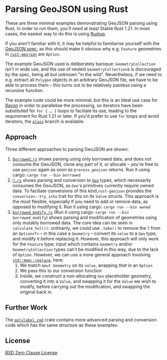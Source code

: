 # Parsing GeoJSON using Rust
These are three minimal examples demonstrating GeoJSON parsing using Rust. In order to run them, you'll need at least Stable Rust 1.21. In most cases, the easiest way to do this is using [Rustup](https://rustup.rs).

If you aren't familiar with it, it may be helpful to familiarise yourself with the [GeoJSON spec](https://tools.ietf.org/html/rfc7946), as this should make it obvious why e.g. `Feature` geometries in [`rust-geojson`](https://docs.rs/geojson/0.9.1/geojson/struct.Feature.html) are `Option`.

The example GeoJSON used is deliberately baroque: `GeometryCollection` isn't in wide use, and the use of nested `GeometryCollection`s is discouraged by the spec, being all but unknown "in the wild". Nevertheless, if we need to e.g. extract all `Polygon` objects in an arbitrary GeoJSON file, we have to be able to process them – this turns out to be relatively painless using a recursive function.

The example code could be more minimal, but this is an ideal use case for [Rayon](https://docs.rs/rayon/) in order to parallelise the processing, so iterators have been substituted for `for { … }` loops to faciliate its use, leading to the requirement for Rust 1.21 or later. If you'd prefer to use `for` loops and avoid iterators, the [`plain`](https://github.com/urschrei/geojson_example/tree/plain) branch is available.

## Approach
Three different approaches to parsing GeoJSON are shown:
1. [`borrowed.rs`](src/borrowed.rs) shows parsing using only borrowed data, and does not consume the GeoJSON, clone any part of it, or allocate – you're free to use `geojson` again as soon as `process_geojson` returns. Run it using cargo: `cargo run --bin borrowed`
2. [`🌽.rs`](src/owned.rs) shows parsing and conversion to [`Geo`](https://docs.rs/geo) types, which necessarily consumes the GeoJSON, as `Geo`'s primitives currently require owned data. To faciliate conversions of this kind,`rust-geojson` provides the `conversion::try_into` trait for this on its `Value` structs. This approach is the most flexible, especially if you need to add or remove data, as opposed to modifying it. Run it using cargo: `cargo run --bin owned`
3. [`borrowed_modify.rs`](src/borrowed_modify.rs) (Run it using cargo: `cargo run --bin borrowed_modify`) shows parsing and modification of geometries using only mutably borrowed data. The core idea can be seen in `calculate_hull()`: ordinarily, we could use `.take()` to remove the `T` from an `Option<T>` – in this case a `Geometry` – convert its `value` to a `Geo` type, and modify it before replacing it. However, this approach will only work for the `Feature` type; input which contains `Geometry` and/or `GeometryCollection` types can't be modified in this way, due to the lack of `Option`. However, we can use a more general approach involving [`std::mem::replace`](https://doc.rust-lang.org/std/mem/fn.replace.html), here:
    1. We match `&mut Geometry` on its `value`, wrapping *that* in an `Option`
    2. We pass this to our conversion function
    3. Inside, we construct a non-allocating `Geo` placeholder geometry, converting it into a `Value`, and swapping it for the `Value` we wish to modify, before carrying out the modification, and swapping the original back in.  

## Further Work
The [`polylabel_cmd`](https://github.com/urschrei/polylabel_cmd) crate contains more advanced parsing and conversion code which has the same structure as these examples.

## License
[BSD Zero Clause License](LICENSE)

